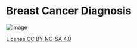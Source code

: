 # Breast Cancer Diagnosis

![image](https://user-images.githubusercontent.com/58489322/146718374-ef14a142-093a-4d16-9922-2323197bd03a.png)

[License CC BY-NC-SA 4.0](https://creativecommons.org/licenses/by-nc-sa/4.0/)
